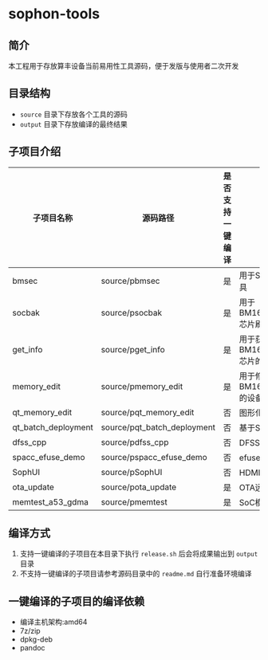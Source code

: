 # sophon-tools

## 简介

本工程用于存放算丰设备当前易用性工具源码，便于发版与使用者二次开发

## 目录结构

* `source` 目录下存放各个工具的源码
* `output` 目录下存放编译的最终结果

## 子项目介绍

| 子项目名称 | 源码路径 | 是否支持一键编译 | 简介 |
| --- | --- | --- | --- |
| bmsec      | source/pbmsec | 是 | 用于SE6/8高密度服务器的易用性命令行工具 |
| socbak   | source/psocbak | 是 | 用于BM1684/BM1684X/BM1688/CV186AH芯片刷机包打包 |
| get_info | source/pget_info | 是 | 用于获取BM1684/BM1684X/BM1688/CV186AH芯片的性能指标 |
| memory_edit | source/pmemory_edit | 是 | 用于修改BM1684/BM1684X/BM1688/CV186AH的设备内存布局 |
| qt_memory_edit | source/pqt_memory_edit | 否 | 图形化的远程修改设备内存布局的工具 |
| qt_batch_deployment | source/pqt_batch_deployment | 否 | 基于SSH的批量部署工具 |
| dfss_cpp | source/pdfss_cpp | 否 | DFSS工具CPP工程 |
| spacc_efuse_demo | source/pspacc_efuse_demo | 否 | efuse+spacc加解密Demo |
| SophUI | source/pSophUI | 否 | HDMI配网页面工程 |
| ota_update | source/pota_update | 是 | OTA远程刷机工具 |
| memtest_a53_gdma | source/pmemtest | 是 | SoC模式DDR压测工具 |

## 编译方式

1. 支持一键编译的子项目在本目录下执行 `release.sh` 后会将成果输出到 `output` 目录
2. 不支持一键编译的子项目请参考源码目录中的 `readme.md` 自行准备环境编译

## 一键编译的子项目的编译依赖

* 编译主机架构:amd64
* 7z/zip
* dpkg-deb
* pandoc
